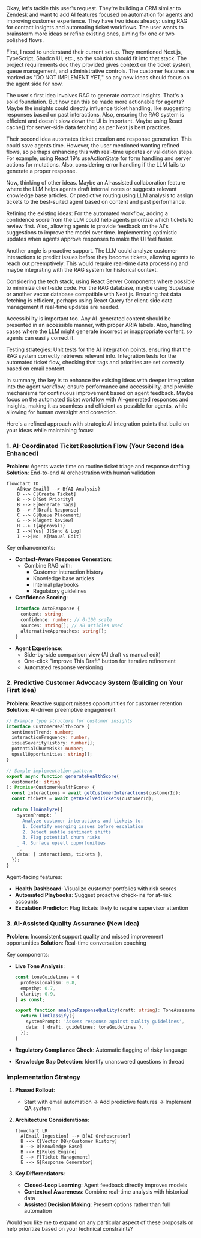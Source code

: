 <think>
Okay, let's tackle this user's request. They're building a CRM similar to Zendesk and want to add AI features focused on automation for agents and improving customer experience. They have two ideas already: using RAG for contact insights and automating ticket workflows. The user wants to brainstorm more ideas or refine existing ones, aiming for one or two polished flows.

First, I need to understand their current setup. They mentioned Next.js, TypeScript, Shadcn UI, etc., so the solution should fit into that stack. The project requirements doc they provided gives context on the ticket system, queue management, and administrative controls. The customer features are marked as "DO NOT IMPLEMENT YET," so any new ideas should focus on the agent side for now.

The user's first idea involves RAG to generate contact insights. That's a solid foundation. But how can this be made more actionable for agents? Maybe the insights could directly influence ticket handling, like suggesting responses based on past interactions. Also, ensuring the RAG system is efficient and doesn't slow down the UI is important. Maybe using React cache() for server-side data fetching as per Next.js best practices.

Their second idea automates ticket creation and response generation. This could save agents time. However, the user mentioned wanting refined flows, so perhaps enhancing this with real-time updates or validation steps. For example, using React 19's useActionState for form handling and server actions for mutations. Also, considering error handling if the LLM fails to generate a proper response.

Now, thinking of other ideas. Maybe an AI-assisted collaboration feature where the LLM helps agents draft internal notes or suggests relevant knowledge base articles. Or predictive routing using LLM analysis to assign tickets to the best-suited agent based on content and past performance.

Refining the existing ideas: For the automated workflow, adding a confidence score from the LLM could help agents prioritize which tickets to review first. Also, allowing agents to provide feedback on the AI's suggestions to improve the model over time. Implementing optimistic updates when agents approve responses to make the UI feel faster.

Another angle is proactive support. The LLM could analyze customer interactions to predict issues before they become tickets, allowing agents to reach out preemptively. This would require real-time data processing and maybe integrating with the RAG system for historical context.

Considering the tech stack, using React Server Components where possible to minimize client-side code. For the RAG database, maybe using Supabase or another vector database compatible with Next.js. Ensuring that data fetching is efficient, perhaps using React Query for client-side data management if real-time updates are needed.

Accessibility is important too. Any AI-generated content should be presented in an accessible manner, with proper ARIA labels. Also, handling cases where the LLM might generate incorrect or inappropriate content, so agents can easily correct it.

Testing strategies: Unit tests for the AI integration points, ensuring that the RAG system correctly retrieves relevant info. Integration tests for the automated ticket flow, checking that tags and priorities are set correctly based on email content.

In summary, the key is to enhance the existing ideas with deeper integration into the agent workflow, ensure performance and accessibility, and provide mechanisms for continuous improvement based on agent feedback. Maybe focus on the automated ticket workflow with AI-generated responses and insights, making it as seamless and efficient as possible for agents, while allowing for human oversight and correction.
</think>

Here's a refined approach with strategic AI integration points that build on your ideas while maintaining focus:

### 1. **AI-Coordinated Ticket Resolution Flow** (Your Second Idea Enhanced)

**Problem**: Agents waste time on routine ticket triage and response drafting
**Solution**: End-to-end AI orchestration with human validation

```mermaid
flowchart TD
    A[New Email] --> B{AI Analysis}
    B --> C[Create Ticket]
    B --> D[Set Priority]
    B --> E[Generate Tags]
    B --> F[Draft Response]
    C --> G[Queue Placement]
    G --> H[Agent Review]
    H --> I{Approval?}
    I -->|Yes| J[Send & Log]
    I -->|No| K[Manual Edit]
```

Key enhancements:

- **Context-Aware Response Generation**:
  - Combine RAG with:
    - Customer interaction history
    - Knowledge base articles
    - Internal playbooks
    - Regulatory guidelines
- **Confidence Scoring**:
  ```typescript
  interface AutoResponse {
    content: string;
    confidence: number; // 0-100 scale
    sources: string[]; // KB articles used
    alternativeApproaches: string[];
  }
  ```
- **Agent Experience**:
  - Side-by-side comparison view (AI draft vs manual edit)
  - One-click "Improve This Draft" button for iterative refinement
  - Automated response versioning

### 2. **Predictive Customer Advocacy System** (Building on Your First Idea)

**Problem**: Reactive support misses opportunities for customer retention
**Solution**: AI-driven preemptive engagement

```typescript
// Example type structure for customer insights
interface CustomerHealthScore {
  sentimentTrend: number;
  interactionFrequency: number;
  issueSeverityHistory: number[];
  potentialChurnRisk: number;
  upsellOpportunities: string[];
}

// Sample implementation pattern
export async function generateHealthScore(
  customerId: string
): Promise<CustomerHealthScore> {
  const interactions = await getCustomerInteractions(customerId);
  const tickets = await getResolvedTickets(customerId);

  return llmAnalyze({
    systemPrompt: `
      Analyze customer interactions and tickets to:
      1. Identify emerging issues before escalation
      2. Detect subtle sentiment shifts
      3. Flag potential churn risks
      4. Surface upsell opportunities
    `,
    data: { interactions, tickets },
  });
}
```

Agent-facing features:

- **Health Dashboard**: Visualize customer portfolios with risk scores
- **Automated Playbooks**: Suggest proactive check-ins for at-risk accounts
- **Escalation Predictor**: Flag tickets likely to require supervisor attention

### 3. **AI-Assisted Quality Assurance** (New Idea)

**Problem**: Inconsistent support quality and missed improvement opportunities
**Solution**: Real-time conversation coaching

Key components:

- **Live Tone Analysis**:

  ```typescript
  const toneGuidelines = {
    professionalism: 0.8,
    empathy: 0.7,
    clarity: 0.9,
  } as const;

  export function analyzeResponseQuality(draft: string): ToneAssessment {
    return llmClassify({
      systemPrompt: 'Assess response against quality guidelines',
      data: { draft, guidelines: toneGuidelines },
    });
  }
  ```

- **Regulatory Compliance Check**: Automatic flagging of risky language
- **Knowledge Gap Detection**: Identify unanswered questions in thread

### Implementation Strategy

1. **Phased Rollout**:

   - Start with email automation → Add predictive features → Implement QA system

2. **Architecture Considerations**:

   ```mermaid
   flowchart LR
     A[Email Ingestion] --> B[AI Orchestrator]
     B --> C[Vector DB\nCustomer History]
     B --> D[Knowledge Base]
     B --> E[Rules Engine]
     E --> F[Ticket Management]
     E --> G[Response Generator]
   ```

3. **Key Differentiators**:
   - **Closed-Loop Learning**: Agent feedback directly improves models
   - **Contextual Awareness**: Combine real-time analysis with historical data
   - **Assisted Decision Making**: Present options rather than full automation

Would you like me to expand on any particular aspect of these proposals or help prioritize based on your technical constraints?
